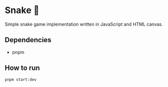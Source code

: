 # Snake 🐍

Simple snake game implementation written in JavaScript and HTML canvas.

## Dependencies

- pnpm

## How to run

```bash
pnpm start:dev
```

